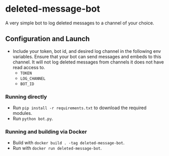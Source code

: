 # deleted-message-bot

A very simple bot to log deleted messages to a channel of your choice.

## Configuration and Launch

- Include your token, bot id, and desired log channel in the following env variables. Ensure that your bot can send messages and embeds to this channel. It will not log deleted messages from channels it does not have read access to.
    - `TOKEN`
    - `LOG_CHANNEL`
    - `BOT_ID`
### Running directly

- Run `pip install -r requirements.txt` to download the required modules.
- Run `python bot.py`. 

### Running and building via Docker

- Build with `docker build . -tag deleted-message-bot`.
- Run with `docker run deleted-message-bot`.


